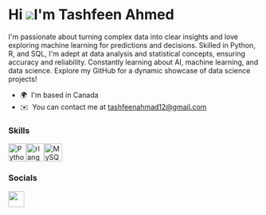 Hi ![](https://user-images.githubusercontent.com/18350557/176309783-0785949b-9127-417c-8b55-ab5a4333674e.gif)I'm Tashfeen Ahmed
======================================================================================================================================

I'm passionate about turning complex data into clear insights and love exploring machine learning for predictions and decisions. Skilled in Python, R, and SQL, I'm adept at data analysis and statistical concepts, ensuring accuracy and reliability. Constantly learning about AI, machine learning, and data science. Explore my GitHub for a dynamic showcase of data science projects!

* 🌍  I'm based in Canada
* ✉️  You can contact me at [tashfeenahmad12@gmail.com](mailto:tashfeenahmad12@gmail.com)

### Skills


<p align="left">
<a href="https://www.python.org/" target="_blank" rel="noreferrer"><img src="https://raw.githubusercontent.com/danielcranney/readme-generator/main/public/icons/skills/python-colored.svg" width="36" height="36" alt="Python" /></a><a href="https://www.r-project.org/" target="_blank" rel="noreferrer"><img src="https://raw.githubusercontent.com/danielcranney/readme-generator/main/public/icons/skills/rlang-colored.svg" width="36" height="36" alt="rlang" /></a><a href="https://www.mysql.com/" target="_blank" rel="noreferrer"><img src="https://raw.githubusercontent.com/danielcranney/readme-generator/main/public/icons/skills/mysql-colored.svg" width="36" height="36" alt="MySQL" /></a>
</p>


### Socials

<p align="left"> <a href="https://www.linkedin.com/in/tashfeenahmed12/" target="_blank" rel="noreferrer"> <picture> <source media="(prefers-color-scheme: dark)" srcset="https://raw.githubusercontent.com/danielcranney/readme-generator/main/public/icons/socials/linkedin-dark.svg" /> <source media="(prefers-color-scheme: light)" srcset="https://raw.githubusercontent.com/danielcranney/readme-generator/main/public/icons/socials/linkedin.svg" /> <img src="https://raw.githubusercontent.com/danielcranney/readme-generator/main/public/icons/socials/linkedin.svg" width="32" height="32" /> </picture> </a></p>
